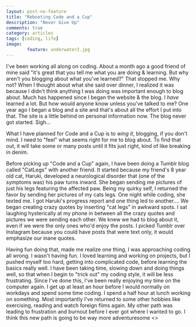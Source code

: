 ```yaml
---
layout: post-no-feature
title: "Rebooting Code and a Cup"
description: "Never Give Up"
comments: true
category: articles
tags: [coding, life]
image:
        feature: underwater2.jpg
---
```


I've been working all along on coding.  About a month ago a good friend of mine said "it's great that you tell me what you are doing & learning.  But why aren't you blogging about what you've learned?"  That stopped me.  Why not?  When I thought about what she said over dinner, I realized it was because I didn't think anything I was doing was important enough to blog about.  Much has happened since I began the website & the blog.  I *have* learned a lot.  But how would anyone know unless you've talked to me?  One year ago I began a blog and a site and that's about all the effort I put into that.  The site is a little behind on personal information now.  The blog never got started.  Sigh...

What I have planned for Code and a Cup is to *wing it*, blogging, if you don't mind.  I need to "feel" what seems right for me to blog about.  To find that out, it will take some or many posts until it fits just right, kind of like breaking in denim.

Before picking up "Code and a Cup" again, I have been doing a Tumblr blog called "CatLegs" with another friend.  It started because my friend's 8 year old cat, Haruki, developed a neurological disorder that (one of the symptoms was) his paw turns inward.  She began sending me pictures of just his legs featuring the affected paw.  Being my quirky self, I returned the favor by sending her pictures of my cats legs.  One night while coding, she texted me.  I got Haruki's progress report and one thing led to another....  We began creating crazy quotes by inserting "cat legs" in awkward spots.  I sat laughing hysterically at my phone in between all the crazy quotes and pictures we were sending each other.  We knew we had to blog about it, even if we were the only ones who'd enjoy the posts.  I picked Tumblr over Instagram because you could have posts that were text only, it would emphasize our inane quotes.

Having fun doing that, made me realize one thing, I was approaching coding all wrong.  I wasn't having fun.  I loved learning and working on projects, but I pushed myself too hard, getting into complicated code, before learning the basics really well.  I have been taking time, slowing down and doing things well, so that when I begin to "trick out" my coding style, it will be less frustrating.  Since I've done this, I've been really enjoying my time on the computer again.  I get up at least an hour before I would normally on workdays and spend some time coding. I spend a half hour at lunch working on something.  Most importantly I've returned to some other hobbies like exercising, reading and watch foreign films again.  My other path was leading to frustration and burnout before I ever got where I wanted to go.  I think this new path is going to be way more adventuresome <>
